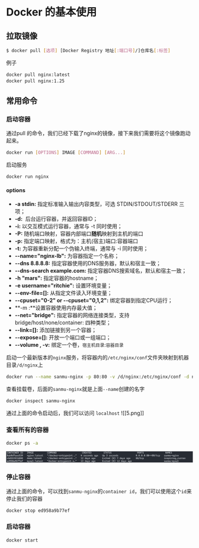 # Docker 的基本使用

## 拉取镜像

```bash
$ docker pull [选项] [Docker Registry 地址[:端口号]/]仓库名[:标签]
```

例子

```bash
docker pull nginx:latest
docker pull nginx:1.25
```

## 常用命令
### 启动容器
通过pull 的命令，我们已经下载了nginx的镜像，接下来我们需要将这个镜像跑动起来。
```bash
docker run [OPTIONS] IMAGE [COMMAND] [ARG...]
```
启动服务
```bash
docker run nginx
```
#### options
- **-a stdin:** 指定标准输入输出内容类型，可选 STDIN/STDOUT/STDERR 三项；
- **-d:**   后台运行容器，并返回容器ID；
- **-i:** 以交互模式运行容器，通常与 -t 同时使用；
- **-P:** 随机端口映射，容器内部端口**随机**映射到主机的端口
- **-p:** 指定端口映射，格式为：主机(宿主)端口:容器端口
- **-t:** 为容器重新分配一个伪输入终端，通常与 -i 同时使用；
- **--name="nginx-lb":** 为容器指定一个名称；
- **--dns 8.8.8.8:** 指定容器使用的DNS服务器，默认和宿主一致；
- **--dns-search example.com:** 指定容器DNS搜索域名，默认和宿主一致；
- **-h "mars":** 指定容器的hostname；
- **-e username="ritchie":** 设置环境变量；
- **--env-file=[]:** 从指定文件读入环境变量；
- **--cpuset="0-2" or --cpuset="0,1,2":** 绑定容器到指定CPU运行；
- **-m :**设置容器使用内存最大值；
- **--net="bridge":** 指定容器的网络连接类型，支持 bridge/host/none/container: 四种类型；
- **--link=[]:** 添加链接到另一个容器；
- **--expose=[]:** 开放一个端口或一组端口；
- **--volume , -v:** 绑定一个卷，`宿主机目录`:`容器目录`

启动一个最新版本的`nginx`服务，将容器内的`/etc/nginx/conf`文件夹映射到机器目录`/d/nginx`上
```bash
docker run --name sanmu-nginx -p 80:80 -v /d/nginx:/etc/nginx/conf -d nginx:latest
```
查看挂载卷，后面的`sanmu-nginx`就是上面`--name`创建的名字
```bash
docker inspect sanmu-nginx
```
通过上面的命令启动后，我们可以访问 `localhost`
![[5.png]]

### 查看所有的容器
```bash
docker ps -a
```
![](./assets/4.png)

### 停止容器
通过上面的命令，可以找到`sanmu-nginx`的`container id`，我们可以使用这个`id`来停止我们的容器
```bash
docker stop ed958a9b77ef
```
### 启动容器
```bash
docker start
```

